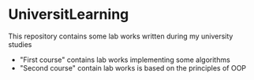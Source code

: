 # UniversitLearning
This repository contains some lab works written during my university studies
- "First course" contains lab works implementing some algorithms
- "Second course" contain lab works is based on the principles of OOP
